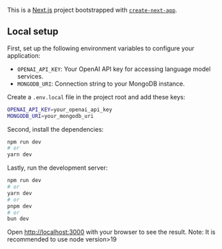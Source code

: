 This is a [Next.js](https://nextjs.org) project bootstrapped with [`create-next-app`](https://nextjs.org/docs/app/api-reference/cli/create-next-app).

## Local setup

First, set up the following environment variables to configure your application:

- `OPENAI_API_KEY`: Your OpenAI API key for accessing language model services.
- `MONGODB_URI`: Connection string to your MongoDB instance.

Create a `.env.local` file in the project root and add these keys:

```bash
OPENAI_API_KEY=your_openai_api_key
MONGODB_URI=your_mongodb_uri
```

Second, install the dependencies:
```bash
npm run dev
# or
yarn dev
```

Lastly, run the development server:

```bash
npm run dev
# or
yarn dev
# or
pnpm dev
# or
bun dev
```

Open [http://localhost:3000](http://localhost:3000) with your browser to see the result.
Note: It is recommended to use node version>19